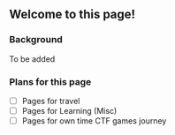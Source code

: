 ## Welcome to this page!

### Background
To be added


### Plans for this page
- [ ] Pages for travel
- [ ] Pages for Learning (Misc)
- [ ] Pages for own time CTF games journey
